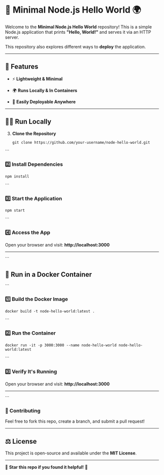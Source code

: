 
🚀 Minimal Node.js Hello World 🌍
=================================

Welcome to the **Minimal Node.js Hello World** repository! This is a simple Node.js application that prints **"Hello, World!"** and serves it via an HTTP server.

This repository also explores different ways to **deploy** the application.

* * *

📌 Features
-----------

*   ⚡ **Lightweight & Minimal**

*   🌍 **Runs Locally & In Containers**

*   🚢 **Easily Deployable Anywhere**

* * *

🏃‍♂️ Run Locally
-----------------

3.  **Clone the Repository**  
    
        git clone https://github.com/your-username/node-hello-world.git
    

\`\`\`

### 2️⃣ Install Dependencies

    npm install

\`\`\`

### 3️⃣ Start the Application

    npm start

\`\`\`

### 4️⃣ Access the App

Open your browser and visit: **http://localhost:3000**

* * *

\`\`\`

🐳 Run in a Docker Container
----------------------------

\`\`\`

### 1️⃣ Build the Docker Image

    docker build -t node-hello-world:latest .

\`\`\`

### 2️⃣ Run the Container

    docker run -it -p 3000:3000 --name node-hello-world node-hello-world:latest

\`\`\`

### 3️⃣ Verify It's Running

Open your browser and visit: **http://localhost:3000**

* * *


\`\`\`

### 🤝 Contributing

Feel free to fork this repo, create a branch, and submit a pull request!

* * *

⚖️ License
----------

This project is open-source and available under the **MIT License**.

* * *

🌟 **Star this repo if you found it helpful!** 🚀